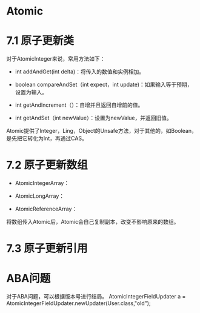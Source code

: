 # Atomic

# 7.1 原子更新类

  对于AtomicInteger来说，常用方法如下：
  
  * int addAndGet(int delta)：将传入的数值和实例相加。
  
  * boolean compareAndSet（int expect，int update)：如果输入等于预期，设置为输入。
  
  * int getAndIncrement（）：自增并且返回自增前的值。
  
  * int getAndSet（int newValue）：设置为newValue，并返回旧值。
  
  Atomic提供了Integer，Ling，Object的Unsafe方法，对于其他的，如Boolean，是先把它转化为Int，再通过CAS。
  
# 7.2 原子更新数组
  
  * AtomicIntegerArray：
  
  * AtomicLongArray：
  
  * AtomicReferenceArray：
  
  将数组传入Atomic后，Atomic会自己复制副本，改变不影响原来的数组。
  
# 7.3 原子更新引用

# ABA问题
  对于ABA问题，可以根据版本号进行结局。
  AtomicIntegerFieldUpdater<User> a = AtomicIntegerFieldUpdater.newUpdater(User.class,"old");
    